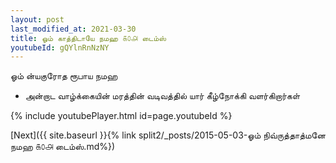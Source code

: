```yaml
---
layout: post
last_modified_at: 2021-03-30
title: ஓம் காத்திடாயே நமஹ ௧௦௮ டைம்ஸ்
youtubeId: gQYlnRnNzNY
---
```

 
 
 ஓம் ன்யகுரோத ரூபாய நமஹ  
 
 -  அன்றாட வாழ்க்கையின் மரத்தின் வடிவத்தில் யார் கீழ்நோக்கி வளர்கிறார்கள் 
 
  
 
  
 
 
 
 
 
 


{% include youtubePlayer.html id=page.youtubeId %}
 
[Next]({{ site.baseurl }}{% link  split2/_posts/2015-05-03-ஓம் நிவ்ருத்தாத்மனே நமஹ ௧௦௮ டைம்ஸ்.md%})
 
